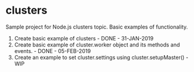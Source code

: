 # clusters
Sample project for Node.js clusters topic. Basic examples of functionality.

1. Create basic example of clusters - DONE - 31-JAN-2019
2. Create basic example of cluster.worker object and its methods and events. - DONE - 05-FEB-2019
3. Create an example to set cluster.settings using cluster.setupMaster() - WIP